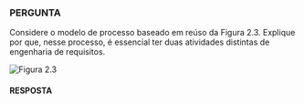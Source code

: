### PERGUNTA

Considere o modelo de processo baseado em reúso da Figura 2.3. Explique por que, nesse processo, é essencial ter duas atividades distintas de engenharia de requisitos.

![Figura 2.3](https://pbs.twimg.com/media/D_DrTC5XoAAcMn4.jpg:large)

#### RESPOSTA
